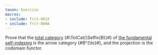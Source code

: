```yaml
---
taxon: Exercise
macros:
- include: frct-001X
- include: frct-000A
---
```


Prove that the [total category](frct-000A) {#\TotCat{\SelfIx{B}}#} of [the fundamental self-indexing](frct-0003) is the arrow category {#B^{\to}#}, and the projection is the codomain functor.
